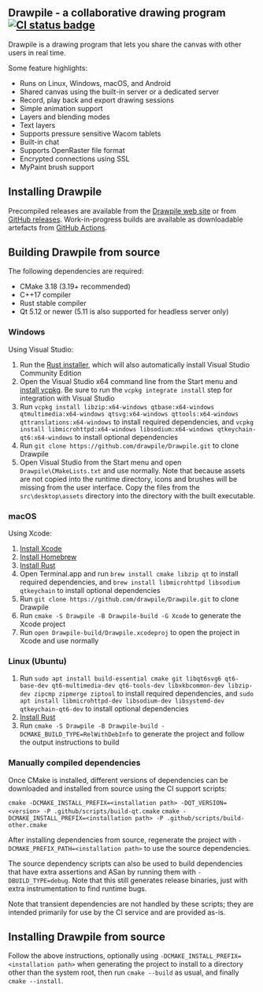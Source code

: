 Drawpile - a collaborative drawing program [![CI status badge](../../actions/workflows/main.yml/badge.svg)](../../actions/workflows/main.yml)
------------------------------------------

Drawpile is a drawing program that lets you share the canvas
with other users in real time.

Some feature highlights:

* Runs on Linux, Windows, macOS, and Android
* Shared canvas using the built-in server or a dedicated server
* Record, play back and export drawing sessions
* Simple animation support
* Layers and blending modes
* Text layers
* Supports pressure sensitive Wacom tablets
* Built-in chat
* Supports OpenRaster file format
* Encrypted connections using SSL
* MyPaint brush support

## Installing Drawpile

Precompiled releases are available from the [Drawpile web site](https://drawpile.net/download/)
or from [GitHub releases](../../releases). Work-in-progress builds are available as
downloadable artefacts from [GitHub Actions](../../actions).

## Building Drawpile from source

The following dependencies are required:

* CMake 3.18 (3.19+ recommended)
* C++17 compiler
* Rust stable compiler
* Qt 5.12 or newer (5.11 is also supported for headless server only)

### Windows

Using Visual Studio:

1. Run the [Rust installer](https://static.rust-lang.org/rustup/dist/x86_64-pc-windows-msvc/rustup-init.exe),
   which will also automatically install Visual Studio Community Edition
1. Open the Visual Studio x64 command line from the Start menu and
   [install vcpkg](https://vcpkg.io/en/getting-started.html). Be sure to run
   the `vcpkg integrate install` step for integration with Visual Studio
1. Run
   `vcpkg install libzip:x64-windows qtbase:x64-windows qtmultimedia:x64-windows qtsvg:x64-windows qttools:x64-windows qttranslations:x64-windows`
   to install required dependencies, and
   `vcpkg install libmicrohttpd:x64-windows libsodium:x64-windows qtkeychain-qt6:x64-windows`
   to install optional dependencies
1. Run `git clone https://github.com/drawpile/Drawpile.git` to clone Drawpile
1. Open Visual Studio from the Start menu and open `Drawpile\CMakeLists.txt`
   and use normally. Note that because assets are not copied into the runtime
   directory, icons and brushes will be missing from the user interface. Copy
   the files from the `src\desktop\assets` directory into the directory with
   the built executable.

### macOS

Using Xcode:

1. [Install Xcode](https://apps.apple.com/us/app/xcode/id497799835?mt=12)
1. [Install Homebrew](https://brew.sh/)
1. [Install Rust](https://www.rust-lang.org/tools/install)
1. Open Terminal.app and run `brew install cmake libzip qt` to install required
   dependencies, and `brew install libmicrohttpd libsodium qtkeychain` to install
   optional dependencies
1. Run `git clone https://github.com/drawpile/Drawpile.git` to clone Drawpile
1. Run `cmake -S Drawpile -B Drawpile-build -G Xcode` to generate the Xcode
   project
1. Run `open Drawpile-build/Drawpile.xcodeproj` to open the project in Xcode
   and use normally

### Linux (Ubuntu)

1. Run
   `sudo apt install build-essential cmake git libqt6svg6 qt6-base-dev qt6-multimedia-dev qt6-tools-dev libxkbcommon-dev libzip-dev zipcmp zipmerge ziptool`
   to install required dependencies, and
   `sudo apt install libmicrohttpd-dev libsodium-dev libsystemd-dev qtkeychain-qt6-dev`
   to install optional dependencies
1. [Install Rust](https://www.rust-lang.org/tools/install)
1. Run `cmake -S Drawpile -B Drawpile-build -DCMAKE_BUILD_TYPE=RelWithDebInfo`
   to generate the project and follow the output instructions to build

### Manually compiled dependencies

Once CMake is installed, different versions of dependencies can be downloaded
and installed from source using the CI support scripts:

`cmake -DCMAKE_INSTALL_PREFIX=<installation path> -DQT_VERSION=<version> -P .github/scripts/build-qt.cmake`
`cmake -DCMAKE_INSTALL_PREFIX=<installation path> -P .github/scripts/build-other.cmake`

After installing dependencies from source, regenerate the project with
`-DCMAKE_PREFIX_PATH=<installation path>` to use the source dependencies.

The source dependency scripts can also be used to build dependencies that have
extra assertions and ASan by running them with `-DBUILD_TYPE=debug`. Note that
this still generates release binaries, just with extra instrumentation to find
runtime bugs.

Note that transient dependencies are not handled by these scripts; they are
intended primarily for use by the CI service and are provided as-is.

## Installing Drawpile from source

Follow the above instructions, optionally using
`-DCMAKE_INSTALL_PREFIX=<installation path>` when generating the project to
install to a directory other than the system root, then run `cmake --build`
as usual, and finally `cmake --install`.
